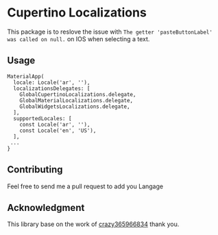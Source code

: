 # Cupertino Localizations
This package is to reslove the issue with 
```The getter 'pasteButtonLabel' was called on null.``` on IOS when selecting a text.

## Usage
```
MaterialApp(
  locale: Locale('ar', ''),
  localizationsDelegates: [
    GlobalCupertinoLocalizations.delegate,
    GlobalMaterialLocalizations.delegate,
    GlobalWidgetsLocalizations.delegate,
  ],
  supportedLocales: [
    const Locale('ar', ''),
    const Locale('en', 'US'),
  ],
 ...
}
```


## Contributing
Feel free to send me a pull request to add you Langage

## Acknowledgment
This library base on the work of [crazy365966834](https://github.com/crazy365966834/flutter_cupertino_localizations/) thank you.
